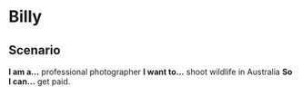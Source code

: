 # Billy

## Scenario

**I am a…** professional photographer
**I want to…** shoot wildlife in Australia
**So I can…** get paid. 


